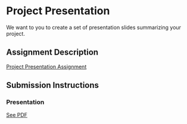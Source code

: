 # Project Presentation
We want to you to create a set of presentation slides summarizing your project.

## Assignment Description
[Project Presentation Assignment](https://education.launchcode.org/liftoff/modules/assignments/project-presentation)

## Submission Instructions

### Presentation
[See PDF](https://github.com/robin-j9/liftoff-assignments/blob/master/P6-Project_Presentation/Robin%20Jun%20-%20Project%20Presentation.pdf)
